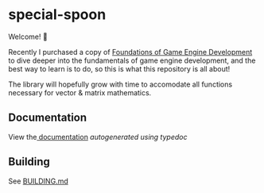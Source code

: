 # special-spoon

Welcome! :wave:

Recently I purchased a copy of [Foundations of Game Engine Development](https://www.amazon.ca/gp/product/0985811749/ref=as_li_tl?ie=UTF8&tag=1337040d-20&camp=15121&creative=330641&linkCode=as2&creativeASIN=0985811749&linkId=a011b1ff707e947a2cb63d87a3777723) to dive deeper into the fundamentals of game engine development, and the best way to learn is to do, so this is what this repository is all about!

The library will hopefully grow with time to accomodate all functions necessary for vector & matrix mathematics.

## Documentation

View the[ documentation](https://www.alexandresanscartier.ca/special-spoon/) _autogenerated using typedoc_

## Building

See [BUILDING.md](./BUILDING.md)
